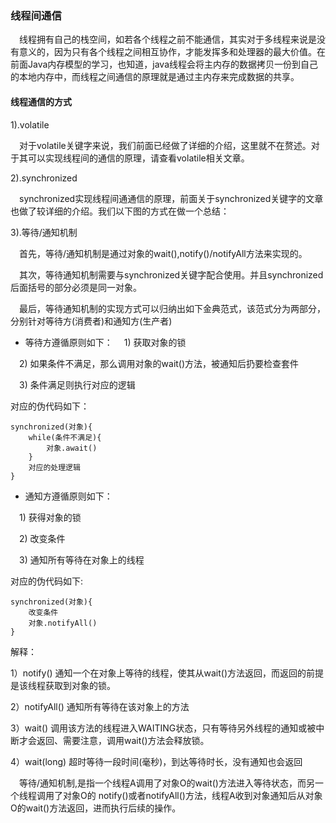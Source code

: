 ### 线程间通信

&ensp;&ensp;线程拥有自己的栈空间，如若各个线程之前不能通信，其实对于多线程来说是没有意义的，因为只有各个线程之间相互协作，才能发挥多和处理器的最大价值。在前面Java内存模型的学习，也知道，java线程会将主内存的数据拷贝一份到自己的本地内存中，而线程之间通信的原理就是通过主内存来完成数据的共享。

#### 线程通信的方式
1).volatile

&ensp;&ensp;对于volatile关键字来说，我们前面已经做了详细的介绍，这里就不在赘述。对于其可以实现线程间的通信的原理，请查看volatile相关文章。 

2).synchronized

&ensp;&ensp;synchronized实现线程间通通信的原理，前面关于synchronized关键字的文章也做了较详细的介绍。我们以下图的方式在做一个总结：


3).等待/通知机制

&ensp;&ensp;首先，等待/通知机制是通过对象的wait(),notify()/notifyAll方法来实现的。

&ensp;&ensp;其次，等待通知机制需要与synchronized关键字配合使用。并且synchronized后面括号的部分必须是同一对象。

&ensp;&ensp;最后，等待通知机制的实现方式可以归纳出如下金典范式，该范式分为两部分，分别针对等待方(消费者)和通知方(生产者)

* 等待方遵循原则如下：
&ensp;&ensp;1) 获取对象的锁

&ensp;&ensp;2) 如果条件不满足，那么调用对象的wait()方法，被通知后扔要检查套件

&ensp;&ensp;3) 条件满足则执行对应的逻辑

对应的伪代码如下：
```
synchronized(对象){
    while(条件不满足){
        对象.await()
    }
    对应的处理逻辑
}
```

* 通知方遵循原则如下：

&ensp;&ensp;1) 获得对象的锁

&ensp;&ensp;2) 改变条件

&ensp;&ensp;3) 通知所有等待在对象上的线程

对应的伪代码如下:
```
synchronized(对象){
    改变条件
    对象.notifyAll()
}
```

解释：

1）notify() 通知一个在对象上等待的线程，使其从wait()方法返回，而返回的前提是该线程获取到对象的锁。

2）notifyAll() 通知所有等待在该对象上的方法

3）wait() 调用该方法的线程进入WAITING状态，只有等待另外线程的通知或被中断才会返回、需要注意，调用wait()方法会释放锁。

4）wait(long) 超时等待一段时间(毫秒)，到达等待时长，没有通知也会返回


&ensp;&ensp;等待/通知机制,是指一个线程A调用了对象O的wait()方法进入等待状态，而另一个线程调用了对象O的
notify()或者notifyAll()方法，线程A收到对象通知后从对象O的wait()方法返回，进而执行后续的操作。










